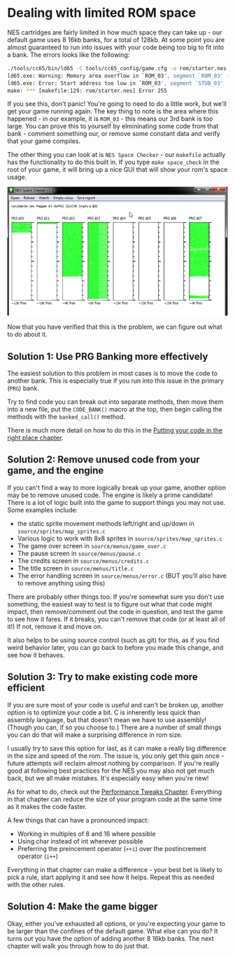# Dealing with limited ROM space

NES cartridges are fairly limited in how much space they can take up - our default game uses 8 16kb banks, for a total
of 128kb. At some point you are almost guaranteed to run into issues with your code being too big to fit into a bank.
The errors looks like the following: 

```bash
./tools/cc65/bin/ld65 -C tools/cc65_config/game.cfg -o rom/starter.nes temp/*.o tools/neslib_famitracker/runtime.lib
ld65.exe: Warning: Memory area overflow in `ROM_03', segment `ROM_03' (3 bytes)
ld65.exe: Error: Start address too low in `ROM_03', segment `STUB_03'
make: *** [makefile:129: rom/starter.nes] Error 255
```

If you see this, don't panic! You're going to need to do a little work, but we'll get your game running again. The key
thing to note is the area where this happened - in our example, it is `ROM_03` - this means our 3rd bank is too large.
You can prove this to yourself by elmininating some code from that bank - comment something our, or remove some constant
data and verify that your game compiles.

The other thing you can look at is `NES Space Checker` - our `makefile` actually has the functionality to do this built
in. If you type `make space_check` in the root of your game, it will bring up a nice GUI that will show your rom's
space usage.

![NES Space Checker](../images/nessc.png)

Now that you have verified that this is the problem, we can figure out what to do about it.

## Solution 1: Use PRG Banking more effectively

The easiest solution to this problem in most cases is to move the code to another bank. This is especially true if
you run into this issue in the primary (`PRG`) bank. 

Try to find code you can break out into separate methods, then
move them into a new file, put the `CODE_BANK()` macro at the top, then begin calling the methods with the 
`banked_call()` method. 

There is much more detail on how to do this in the
[Putting your code in the right place chapter](../section_3/putting_your_code_in_the_right_place.md).

## Solution 2: Remove unused code from your game, and the engine

If you can't find a way to more logically break up your game, another option may be to remove unused code. The engine
is likely a prime candidate! There is a lot of logic built into the game to support things you may not use. Some
examples include: 

- the static sprite movement methods left/right and up/down in `source/sprites/map_sprites.c`
- Various logic to work with 8x8 sprites in `source/sprites/map_sprites.c`
- The game over screen in `source/menus/game_over.c`
- The pause screen in `source/menus/pause.c`
- The credits screen in `source/menus/credits.c`
- The title screen in `source/menus/title.c`
- The error handling screen in `source/menus/error.c` (BUT you'll also have to remove anything using this)

There are probably other things too. If you're somewhat sure you don't use something, the easiest way to test
is to figure out what that code might impact, then remove/comment out the code in question, and test the game to 
see how it fares. If it breaks, you can't remove that code (or at least all of it!) If not, remove it and move on.

It also helps to be using source control (such as git) for this, as if you find weird behavior later, you can go back
to before you made this change, and see how it behaves.

## Solution 3: Try to make existing code more efficient

If you are sure most of your code is useful and can't be broken up, another option is to optimize your code a bit. C is
inherently less quick than assembly language, but that doesn't mean we have to use assembly! (Though you can, if so you
choose to.) There are a number of small things you can do that will make a surprising difference in rom size. 

I usually try to save this option for last, as it can make a really big difference in the size and speed of the rom. The
issue is, you only get this gain once - future attempts will reclaim almost nothing by comparison. If you're really good
at following best practices for the NES you may also not get much back, but we all make mistakes. It's especially easy
when you're new!

As for what to do, check out the [Performance Tweaks Chapter](../section_4/performance.md). Everything in that chapter
can reduce the size of your program code at the same time as it makes the code faster. 

A few things that can have a pronounced impact: 
- Working in multiples of 8 and 16 where possible
- Using char instead of int wherever possible
- Preferring the preincement operator (`++i`) over the postincrement operator (`i++`)

Everything in that chapter can make a difference - your best bet is likely to pick a rule, start applying it and see
how it helps. Repeat this as needed with the other rules.

## Solution 4: Make the game bigger

Okay, either you've exhausted all options, or you're expecting your game to be larger than the confines of the default
game. What else can you do? It turns out you have the option of adding another 8 16kb banks. The next chapter will
walk you through how to do just that. 